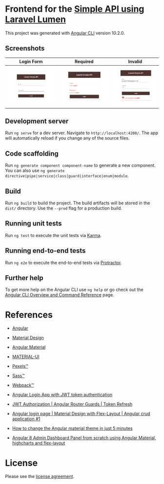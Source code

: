 # Frontend for the [Simple API using Laravel Lumen](https://github.com/julianomacielferreira/laravel-api-backend)

This project was generated with [Angular CLI](https://github.com/angular/angular-cli) version 10.2.0.

## Screenshots

|            Login Form             |             Required              |              Invalid              |
| :-------------------------------: | :-------------------------------: | :-------------------------------: |
| ![](src/assets/screenshots/1.png) | ![](src/assets/screenshots/2.png) | ![](src/assets/screenshots/3.png) |

## Development server

Run `ng serve` for a dev server. Navigate to `http://localhost:4200/`. The app will automatically reload if you change any of the source files.

## Code scaffolding

Run `ng generate component component-name` to generate a new component. You can also use `ng generate directive|pipe|service|class|guard|interface|enum|module`.

## Build

Run `ng build` to build the project. The build artifacts will be stored in the `dist/` directory. Use the `--prod` flag for a production build.

## Running unit tests

Run `ng test` to execute the unit tests via [Karma](https://karma-runner.github.io).

## Running end-to-end tests

Run `ng e2e` to execute the end-to-end tests via [Protractor](http://www.protractortest.org/).

## Further help

To get more help on the Angular CLI use `ng help` or go check out the [Angular CLI Overview and Command Reference](https://angular.io/cli) page.

# References

- [Angular](https://angular.io/)

- [Material Design](https://material.io/)

- [Angular Material](https://material.angular.io/)

- [MATERIAL-UI](https://material-ui.com/customization/color/)

- [Pexels&trade;](https://www.pexels.com/)

- [Sass&trade;](https://sass-lang.com/)

- [Webpack&trade;](https://webpack.js.org/)

- [Angular Login App with JWT token authentication](https://www.youtube.com/watch?v=BZ_91HKzNDM)

- [JWT Authorization | Angular Router Guards | Token Refresh](https://www.youtube.com/watch?v=F1GUjHPpCLA)

- [Angular login page | Material Design with Flex-Layout | Angular crud application #1](https://www.youtube.com/watch?v=f3shwARuhEM)

- [How to change the Angular material theme in just 5 minutes](https://www.youtube.com/watch?v=NugqJxFYmDM)

- [Angular 8 Admin Dashboard Panel from scratch using Angular Material, highcharts and flex-layout](https://www.youtube.com/watch?v=FP7Hs8lTy1k)

# License

Please see the [license agreement](https://github.com/julianomacielferreira/laravel-api-frontend/blob/master/LICENSE).
